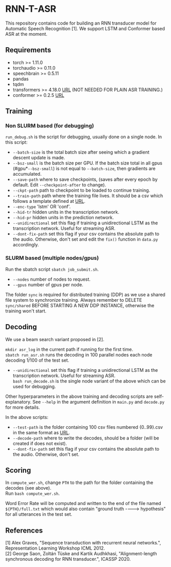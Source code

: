 # RNN-T-ASR
This repository contains code for building an RNN transducer model for Automatic Speech Recognition [1]. We support LSTM and Conformer based ASR at the moment.

## Requirements
* torch >= 1.11.0
* torchaudio >= 0.11.0
* speechbrain >= 0.5.11
* pandas
* tqdm
* transformers >= 4.18.0 [URL](https://huggingface.co/docs/transformers/installation) (NOT NEEDED FOR PLAIN ASR TRAINING.)
* conformer >= 0.2.5 [URL](https://github.com/lucidrains/conformer)

## Training
### Non SLURM based (for debugging)
<code>run_debug.sh</code> is the script for debugging, usually done on a single node. In this script:

* <code>--batch-size</code> is the total batch size after seeing which a gradient descent update is made.  
* <code>--bsz-small</code> is the batch size per GPU. If the batch size total in all gpus (#gpu*<code>--bsz-small</code>) is not equal to <code>--batch-size</code>, then gradients are accumulated.  
* <code>--save-path</code> where to save checkpoints, (saves after every epoch by default. Edit <code>--checkpoint-after</code> to change).  
* <code>--ckpt-path</code> path to checkpoint to be loaded to continue training.  
* <code>--train-path</code> path where the training file lives. It should be a csv which follows a template defined at [URL](https://github.com/vishalsunder/speech-feature-computation). 
* <code>--enc-type</code> 'lstm' OR 'conf'. 
* <code>--hid-tr</code> hidden units in the transcription network.  
* <code>--hid-pr</code> hidden units in the prediction network.  
* <code>--unidirectional</code> set this flag if training a unidirectional LSTM as the transcription network. Useful for streaming ASR.  
* <code>--dont-fix-path</code> set this flag if your csv contains the absolute path to the audio. Otherwise, don't set and edit the <code>fix()</code> function in <code>data.py</code> accordingly.  

### SLURM based (multiple nodes/gpus)
Run the sbatch script <code>sbatch job_submit.sh</code>.

* <code>--nodes</code> number of nodes to request.  
* <code>--gpus</code> number of gpus per node. 

The folder <code>sync</code> is required for distributed training (DDP) as we use a shared file system to synchronize training. Always remember to DELETE <code>sync/shared</code> BEFORE STARTING A NEW DDP INSTANCE, otherwise the training won't start.

## Decoding
We use a beam search variant proposed in [2]. 

<code>mkdir asr_log</code> in the current path if running for the first time.  
<code>sbatch run_asr.sh</code> runs the decoding in 100 parallel nodes each node decoding 1/100 of the test set.  
* <code>--unidirectional</code> set this flag if training a unidirectional LSTM as the transcription network. Useful for streaming ASR.  
<code>bash run_decode.sh</code> is the single node variant of the above which can be used for debugging.  

Other hyperparameters in the above training and decoding scripts are self-explanatory. See <code>--help</code> in the argument definition in <code>main.py</code> and <code>decode.py</code> for more details.

In the above scripts:

* <code>--test-path</code> is the folder containing 100 csv files numbered {0..99}.csv in the same format as [URL](https://github.com/vishalsunder/speech-feature-computation).  
* <code>--decode-path</code> where to write the decodes, should be a folder (will be created if does not exist).  
* <code>--dont-fix-path</code> set this flag if your csv contains the absolute path to the audio. Otherwise, don't set.  

## Scoring
In <code>compute_wer.sh</code>, change <code>PTH</code> to the path for the folder containing the decodes (see above).  
Run <code>bash compute_wer.sh</code>.  

Word Error Rate will be computed and written to the end of the file named <code>${PTH}/full.txt</code> which would also contain "ground truth ----> hypothesis" for all utterances in the test set.

## References

[1] Alex Graves, "Sequence transduction with recurrent neural networks.", Representation Learning Workshop ICML 2012.  
[2] George Saon, Zolt&aacute;n T&uuml;ske and Kartik Audhkhasi, "Alignment-length synchronous decoding for RNN transducer.", ICASSP 2020.

